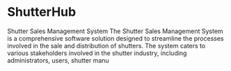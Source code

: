 # ShutterHub
Shutter Sales Management System  The Shutter Sales Management System is a comprehensive software solution  designed to streamline the processes involved in the sale and distribution of  shutters. The system caters to various stakeholders involved in the shutter industry,  including administrators, users, shutter manu
